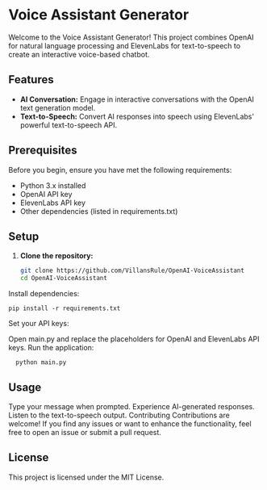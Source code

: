 # Voice Assistant Generator

Welcome to the Voice Assistant Generator! This project combines OpenAI for natural language processing and ElevenLabs for text-to-speech to create an interactive voice-based chatbot.

## Features

- **AI Conversation:** Engage in interactive conversations with the OpenAI text generation model.
- **Text-to-Speech:** Convert AI responses into speech using ElevenLabs' powerful text-to-speech API.

## Prerequisites

Before you begin, ensure you have met the following requirements:

- Python 3.x installed
- OpenAI API key
- ElevenLabs API key
- Other dependencies (listed in requirements.txt)

## Setup

1. **Clone the repository:**
   ```bash
   git clone https://github.com/VillansRule/OpenAI-VoiceAssistant
   cd OpenAI-VoiceAssistant
Install dependencies:

  
    pip install -r requirements.txt
Set your API keys:

Open main.py and replace the placeholders for OpenAI and ElevenLabs API keys.
Run the application:

      
      python main.py
## Usage
Type your message when prompted.
Experience AI-generated responses.
Listen to the text-to-speech output.
Contributing
Contributions are welcome! If you find any issues or want to enhance the functionality, feel free to open an issue or submit a pull request.

## License
This project is licensed under the MIT License.
